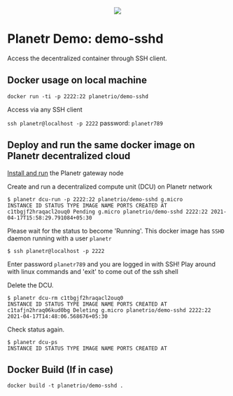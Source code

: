 <div align="center">
<img src="https://planetr.io/img/logo-github.png"></img>
</div>

# Planetr Demo: demo-sshd
Access the decentralized container through SSH client.

## Docker usage on local machine 
```
docker run -ti -p 2222:22 planetrio/demo-sshd
```

Access via any SSH client

```ssh planetr@localhost -p 2222```
password: ```planetr789```

## Deploy and run the same docker image on Planetr decentralized cloud

[Install and run](https://planetr.io/getstarted.html) the Planetr gateway node

Create and run a decentralized compute unit (DCU) on Planetr network

```
$ planetr dcu-run -p 2222:22 planetrio/demo-sshd g.micro
INSTANCE ID STATUS TYPE IMAGE NAME PORTS CREATED AT
c1tbgjf2hraqacl2ouq0 Pending g.micro planetrio/demo-sshd 2222:22 2021-04-17T15:58:29.791084+05:30
```

Please wait for the status to become 'Running'. This docker image has ```SSHD``` daemon running with a user ```planetr```

```
$ ssh planetr@localhost -p 2222
```

Enter password ```planetr789``` and you are logged in with SSH! Play around with linux commands and 'exit' to come out of the ssh shell

Delete the DCU.
```
$ planetr dcu-rm c1tbgjf2hraqacl2ouq0
INSTANCE ID STATUS TYPE IMAGE NAME PORTS CREATED AT
c1tafjn2hraq06kud0bg Deleting g.micro planetrio/demo-sshd 2222:22 2021-04-17T14:48:06.568676+05:30
```

Check status again.

```
$ planetr dcu-ps
INSTANCE ID STATUS TYPE IMAGE NAME PORTS CREATED AT
```

## Docker Build (If in case)
```
docker build -t planetrio/demo-sshd .
```
